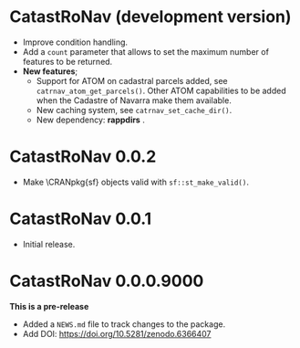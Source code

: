 # CatastRoNav (development version)

-   Improve condition handling.
-   Add a `count` parameter that allows to set the maximum number of features to
    be returned.
-   **New features**;
    -   Support for ATOM on cadastral parcels added, see
        `catrnav_atom_get_parcels()`. Other ATOM capabilities to be added when
        the Cadastre of Navarra make them available.
    -   New caching system, see `catrnav_set_cache_dir()`.
    -   New dependency: **rappdirs** .

# CatastRoNav 0.0.2

-   Make \CRANpkg{sf} objects valid with `sf::st_make_valid()`.

# CatastRoNav 0.0.1

-   Initial release.

# CatastRoNav 0.0.0.9000

**This is a pre-release**

-   Added a `NEWS.md` file to track changes to the package.
-   Add DOI: <https://doi.org/10.5281/zenodo.6366407>
